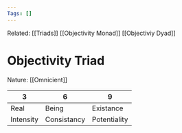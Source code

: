 ```yaml
---
Tags: []
---
```

Related: [[Triads]] [[Objectivity Monad]] [[Objectiviy Dyad]]
# Objectivity Triad
Nature: [[Omnicient]]

| 3 | 6 | 9 |
|---|---|---|
| Real | Being | Existance | <- Landry (reconciled with Bennet)
| Intensity | Consistancy | Potentiality | <- Landry


